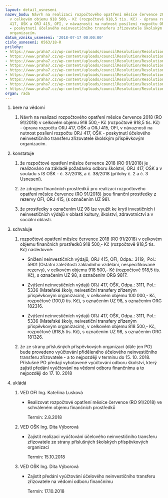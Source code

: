```yaml
---
layout: detail_usneseni
nazev_bodu: Návrh na realizaci rozpočtového opatření měsíce července 2018 (RO 91/2018)
  v celkovém objemu 918 500,- Kč (rozpočtově 918,5 tis. Kč) - úprava rozpočtu ORJ
  417, OŠK a ORJ 415, OFI, v návaznosti na nutnost posílení rozpočtu ORJ 417, OŠK
  - poskytnutí účelového neinvestičního transferu zřizovatele školským příspěvkovým
  organizacím.
datum_vzniku_usneseni: '2018-07-17 00:00:00'
cislo_usneseni: 0563/18-R
prilohy:
- https://www.praha7.cz/wp-content/uploads/councilResolution/Resolutions/30103/export/Duvodovazprava~376355.docx
- https://www.praha7.cz/wp-content/uploads/councilResolution/Resolutions/30103/export/37ISMSVysiny100tisKcnakuchyn~376354.docx
- https://www.praha7.cz/wp-content/uploads/councilResolution/Resolutions/30103/export/38MSVisionaryvybaveniMSzahrady~376353.docx
- https://www.praha7.cz/wp-content/uploads/councilResolution/Resolutions/30103/export/MS_NaVysinach_zadost_prehled~376352.jpg
- https://www.praha7.cz/wp-content/uploads/councilResolution/Resolutions/30103/export/ZadostPOMSnaVysinach~376351.jpg
- https://www.praha7.cz/wp-content/uploads/councilResolution/Resolutions/30103/export/ZadostPOZSTusarova~376350.pdf
- https://www.praha7.cz/wp-content/uploads/councilResolution/Resolutions/30103/export/SouhrnVisionary1~376349.docx
- https://www.praha7.cz/wp-content/uploads/councilResolution/Resolutions/30103/export/VybavenirozpisVisionary~376348.docx
- https://www.praha7.cz/wp-content/uploads/councilResolution/Resolutions/30103/export/export~376847.pdf
organ: rada
---
```

<ol class="urzList_view" id="urzList">
<li id="" class="urzClass1"><span name="1">bere na vědomí</span> 
<ol class="urzOlClass">
<li id="" class="urzClass2" style="TEXT-ALIGN: left"><span><p>Návrh na realizaci rozpočtového opatření měsíce července 2018 (RO 91/2018) v celkovém objemu 918 500,- Kč (rozpočtově 918,5 tis. Kč) - úprava rozpočtu ORJ 417, OŠK a ORJ 415, OFI, v návaznosti na nutnost posílení rozpočtu ORJ 417, OŠK - poskytnutí účelového neinvestičního transferu zřizovatele školským příspěvkovým organizacím.</p></span></li></ol></li>
<li id="" class="urzClass1"><span name="6">konstatuje</span> 
<ol id="" class="urzOlClass">
<li id="" class="urzClass2" style="TEXT-ALIGN: left"><span><p>že rozpočtové opatření měsíce července 2018 (RO 91/2018)&nbsp;je realizováno na základě požadavku odboru školství, ORJ 417, OŠK a v souladu s IS OŠK - č. 37/2018, a č. 38/2018 (přílohy č. 2 a č. 3 Usnesení). <br></p></span></li><li class="urzClass2" id="" style="text-align: left;"><span><p>že zdrojem finančních prostředků pro realizaci rozpočtového opatření měsíce července (RO 91/2018) jsou finanční prostředky z rezervy OFI, ORJ 415, (s označením UZ 98). <br></p></span></li><li class="urzClass2" id="" style="text-align: left;"><span><p>že prostředky s označením UZ 98 lze využít ke krytí investičních i neinvestičních výdajů v oblasti kultury, školství, zdravotnictví a v sociální oblasti.</p></span></li>

</ol></li>
<li id="" class="urzClass1"><span name="24">schvaluje</span> 
<ol id="" class="urzOlClass">
<li id="" class="urzClass2" style="TEXT-ALIGN: left"><span><p>rozpočtové opatření&nbsp;měsíce července 2018 (RO 91/2018) v celkovém objemu finančních prostředků 918 500,- Kč (rozpočtově 918,5 tis. Kč) následovně:</p></span>
<ul id="" class="urzUlClass">

<li id="" class="urzClass3" style="TEXT-ALIGN: left"><span><p>Snížení neinvestičních výdajů, ORJ 415, OFI, Odpa.: 3119,&nbsp; Pol.: 5901 (Ostatní záležitosti základního vzdělání, nespecifikované rezervy), v celkovém objemu 918 500,- Kč (rozpočtově 918,5 tis. Kč), s označením UZ 98, s označením ORG 9817. <br></p></span></li><li style="text-align: left;" id="" class="urzClass3"><span><p>Zvýšení neinvestičních výdajů ORJ 417, OŠK, Odpa.: 3111, Pol.: 5336 (Mateřské školy, neivestiční transfery zřízeným příspěvkovým organizacím), v celkovém objemu 100 000,- Kč, rozpočtově (100,0 tis. Kč), s označením UZ 98, s označením ORG 182316.<br></p></span></li><li class="urzClass3" id="" style="text-align: left;"><span><p>Zvýšení neinvestičních výdajů ORJ 417, OŠK, Odpa.: 3111, Pol.: 5336 (Mateřské školy, neivestiční transfery zřízeným příspěvkovým organizacím), v celkovém objemu 818 500,- Kč, rozpočtově (818,5 tis. Kč), s označením UZ 98, s označením ORG 181326.</p></span></li></ul></li><li class="urzClass2" id="" style="text-align: left;"><span><p>že ze strany příslušných příspěvkových organizací (dále jen PO) bude provedeno vyúčtování přiděleného účelového neinvestičního transferu zřizovatele - a to nejpozději v termínu do 15. 10. 2018. Příslušné PO předají vyhotovené vyúčtování odboru školství, který zajistí předání vyúčtování na vědomí odboru finančnímu a to nejpozději do 17. 10. 2018<br></p></span></li>
</ol></li><li class="urzClass1" id="urzUkoly"><span name="1">ukládá</span><ol class="urzOlClass"><li class="urzClass2"><span><p>VED OFI Ing. Kateřina Lusková</p></span><ul class="urzUlClass"><li class="urzClass3"><span><p>Realizovat rozpočtové opatření měsíce července (RO 91/2018) ve schváleném objemu finančních prostředků</p></span><span class="urzUkolTermin">  Termín:&nbsp;2.8.2018</span></li></ul></li><li class="urzClass2"><span><p>VED OŠK Ing. Dita Výborová</p></span><ul class="urzUlClass"><li class="urzClass3"><span><p>Zajistit realizaci vyúčtování účelového neinvestičního transferu zřizovatele ze strany příslušných školských příspěvkových organizací</p></span><span class="urzUkolTermin">  Termín:&nbsp;15.10.2018</span></li></ul></li><li class="urzClass2"><span><p>VED OŠK Ing. Dita Výborová</p></span><ul class="urzUlClass"><li class="urzClass3"><span><p>Zajistit předání vyúčtování účelového neinvestičního transferu zřizovatele na vědomí odboru finančnímu</p></span><span class="urzUkolTermin">  Termín:&nbsp;17.10.2018</span></li></ul></li></ol></li>
</ol>